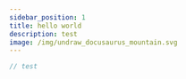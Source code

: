 ```yaml
---
sidebar_position: 1
title: hello world
description: test
image: /img/undraw_docusaurus_mountain.svg
---
```

```javascript
// test
```
